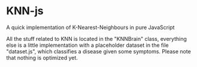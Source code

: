 # KNN-js
A quick implementation of K-Nearest-Neighbours in pure JavaScript

All the stuff related to KNN is located in the "KNNBrain" class, everything else is a little implementation with a placeholder dataset in the file "dataset.js", which classifies a disease given some symptoms. Please note that nothing is optimized yet.
